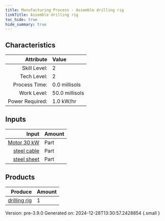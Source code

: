 ```yaml
---
title: Manufacturing Process - Assemble drilling rig
linkTitle: Assemble drilling rig
toc_hide: true
hide_summary: true
---
```



## Characteristics

| Attribute      | Value |
|--------:|:------|
|Skill Level:|2|
|Tech Level:|2|
|Process Time:|0.0 millisols|
|Work Level:|50.0 millisols|
|Power Required:|1.0 kW/hr|

## Inputs

| Input      | Amount |
|--------:|:------|
|[Motor 30 kW](/docs/definitions/part/motor-30-kw)|Part|1|
|[steel cable](/docs/definitions/part/steel-cable)|Part|4|
|[steel sheet](/docs/definitions/part/steel-sheet)|Part|1|

## Products


| Produce      | Amount |
|--------:|:------|
|[drilling rig](/docs/definitions/part/drilling-rig)|1|


Version: pre-3.9.0 Generated on: 2024-12-28T13:30:57.2428854
{.small }


